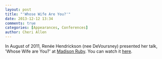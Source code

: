 ```yaml
---
layout: post
title: "'Whose Wife Are You?'"
date: 2013-12-12 13:34
comments: true
categories: [Appearances, Conferences]
author: Cheri Allen
---
```


In August of 2011, Renée Hendrickson (nee DeVoursney) presented her talk, 'Whose Wife are You?' at [Madison Ruby](http://madisonruby.org/). You can watch it [here](http://confreaks.com/videos/636-madisonruby2011-whose-wife-are-you).